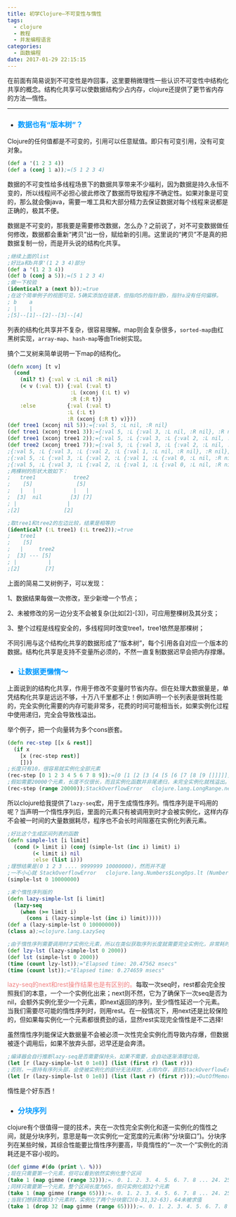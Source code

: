 ```yaml
---
title: 初学Clojure—不可变性与惰性
tags:
  - clojure
  - 教程
  - 并发编程语言
categories:
  - 函数编程
date: 2017-01-29 22:15:15
---
```



在前面有简易说到不可变性是咋回事，这里要稍微理性一些认识不可变性中结构化共享的概念。结构化共享可以使数据结构少占内存，clojure还提供了更节省内存的方法—惰性。

---

- ### <font color=#0099ff>数据也有“版本树”？</font>

Clojure的任何值都是不可变的，引用可以任意赋值。即只有可变引用，没有可变对象。
``` clojure
(def a '(1 2 3 4))
(def a (conj 1 a));=(5 1 2 3 4)
```

数据的不可变性给多线程场景下的数据共享带来不少福利，因为数据是持久永恒不变的，所以线程间不必担心彼此修改了数据而导致程序不确定性。如果对象是可变的，那么就会像java，需要一堆工具和大部分精力去保证数据对每个线程来说都是正确的，极其不便。

数据是不可变的，那我要是需要修改数据，怎么办？之前说了，对不可变数据做任何修改，数据都会重新“拷贝”出一份，赋给新的引用。这里说的“拷贝”不是真的把数据复制一份，而是开头说的结构化共享。

```clojure
;继续上面的list
;好比a和b共享'(1 2 3 4)部分
(def a '(1 2 3 4))
(def b (conj a 5));=(5 1 2 3 4)
;做一下校验
(identical? a (next b));=true
;在这个简单例子的视图可见，5确实添加在链表，但指向5的指针是b，指针a没有任何偏移。
; b    a
; |    |
;[5]--[1]--[2]--[3]--[4]
```

列表的结构化共享并不复杂，很容易理解。map则会复杂很多，`sorted-map`由红黑树实现，`array-map`、`hash-map`等由Trie树实现。

搞个二叉树来简单说明一下map的结构化。
```clojure
(defn xconj [t v]
  (cond
    (nil? t) {:val v :L nil :R nil}
    (< v (:val t)) {:val (:val t)
                    :L (xconj (:L t) v)
                    :R (:R t)}
    :else          {:val (:val t)
                   :L (:L t)
                   :R (xconj (:R t) v)}))
(def tree1 (xconj nil 5));={:val 5, :L nil, :R nil}
(def tree1 (xconj tree1 3));={:val 5, :L {:val 3, :L nil, :R nil}, :R nil}
(def tree1 (xconj tree1 2));={:val 5, :L {:val 3, :L {:val 2, :L nil, :R nil}, :R nil}, :R nil}
(def tree2 (xconj tree1 7));={:val 5, :L {:val 3, :L {:val 2, :L nil, :R nil}, :R nil}, :R {:val 7, :L nil, :R nil}}
;{:val 5, :L {:val 3, :L {:val 2, :L {:val 1, :L nil, :R nil}, :R nil}, :R nil}, :R {:val 7, :L nil, :R nil}}
;{:val 5, :L {:val 3, :L {:val 2, :L {:val 1, :L {:val 0, :L nil, :R nil}, :R nil}, :R nil}, :R nil}, :R {:val 7, :L nil, :R nil}}
;{:val 5, :L {:val 3, :L {:val 2, :L {:val 1, :L {:val 0, :L nil, :R nil}, :R nil}, :R nil}, :R {:val 4, :L nil, :R nil}}, :R {:val 7, :L nil, :R nil}}
;两棵树的形状大致如下：
;   tree1            tree2
;    [5]              [5]
;   |   |            |   |
;  [3]  nil         [3] [7]
; |                |   
;[2]              [2]  

;取tree1和tree2的左边比较，结果是相等的
(identical? (:L tree1) (:L tree2));=true
;   tree1
;    [5]
;   |     tree2
;  [3] --- [5]
; |          |   
;[2]        [7]  
```
上面的简易二叉树例子，可以发现：

1、数据结果每做一次修改，至少新增一个节点；

2、未被修改的另一边分支不会被复杂(比如[2]-[3])，可应用整棵树及其分支；

3、整个过程是线程安全的，多线程同时改变tree1，tree1依然是那棵树；

不同引用与这个结构化共享的数据形成了“版本树”，每个引用各自对应一个版本的数据。结构化共享是支持不变量所必须的，不然一直复制数据迟早会把内存撑爆。

- ### <font color=#0099ff>让数据更懒惰～</font>

上面说到的结构化共享，作用于修改不变量时节省内存。但在处理大数据量是，单凭结构化共享是远远不够，十万八千里都不止！例如声明一个长列表是很耗性能的，完全实例化需要的内存可能非常多，花费的时间可能相当长，如果实例化过程中使用递归，完全会导致栈溢出。

举个例子，把一个向量转为多个cons嵌套。
```clojure
(defn rec-step [[x & rest]]
  (if x
    [x (rec-step rest)]
    []))
;长度只有10，很容易就实例化全部元素
(rec-step [0 1 2 3 4 5 6 7 8 9]);=[0 [1 [2 [3 [4 [5 [6 [7 [8 [9 []]]]]]]]]]]
;假如需要20000个元素，长度不仅很长，而且实例化函数并非尾递归，未完全实例化就栈溢出。
(rec-step (range 20000));StackOverflowError   clojure.lang.LongRange.next (LongRange.java:142)
```

所以clojure给我提供了`lazy-seq`宏，用于生成惰性序列。惰性序列是干吗用的呢？当声明一个惰性序列后，里面的元素只有被调用到时才会被实例化，这样内存不会被一时间的大量数据耗尽，程序也不会长时间阻塞在实例化列表元素。

```clojure
;好比这个生成区间列表的函数
(defn simple-lst [i limit]
  (cond (> limit i) (conj (simple-lst (inc i) limit) i)
        (< limit i) nil
        :else (list i)))
;理想结果是(0 1 2 3 .... 9999999 10000000)，然而并不是
;一不小心就 StackOverflowError   clojure.lang.Numbers$LongOps.lt (Numbers.java:521)
(simple-lst 0 10000000)

;来个惰性序列版的
(defn lazy-simple-lst [i limit]
  (lazy-seq
    (when (>= limit i)
      (cons i (lazy-simple-lst (inc i) limit)))))
(def a (lazy-simple-lst 0 10000000))
(class a);=clojure.lang.LazySeq

;由于惰性序列需要调用时才实例化元素，所以在类似获取序列长度就需要完全实例化，非常耗时！
(def lzy-lst (lazy-simple-lst 0 2000))
(def lst (simple-lst 0 2000))
(time (count lzy-lst));="Elapsed time: 20.47562 msecs"
(time (count lst));="Elapsed time: 0.274659 msecs"
```

<font color=#f28080>lazy-seq的next和rest操作结果也是有区别的。</font>每取一次seq时，rest都会完全按照我们的本意，一个一个实例化出来；next则不然，它为了确保下一次seq是否为nil，会额外实例化至少一个元素，即next返回的序列，至少惰性延迟一个元素。当我们需要尽可能的惰性序列时，则用rest。在一般情况下，用next还是比较保险的，但如果每实例化一个元素都很费劲的话，显然rest实现完全惰性是不二选择!


虽然惰性序列能保证大数据量不会被必须一次性完全实例化而导致内存爆，但数据被逐个调用后，如果不放弃头部，迟早还是会奔溃。

```clojure
;编译器会自行推断lazy-seq是否需要保持头，如果不需要，会自动逐渐清理垃圾。
(let [r (lazy-simple-lst 0 1e8)] (list (first r) (last r)))
;否则，一直持有序列头部，会使被实例化的部分无法释放，占用内存，直到StackOverflowError或OutOfMemoryError。尽管编译器可能会优化值的运算顺序，但也是要保证在纯函数下，所以丢弃头是惯用法，最好是这样做！
(let [r (lazy-simple-lst 0 1e8)] (list (last r) (first r)));=OutOfMemoryError GC overhead limit exceeded  user/lazy-simple-lst
```
惰性是个好东西！


- ### <font color=#0099ff>分块序列</font>

clojure有个很值得一提的技术，夹在一次性完全实例化和逐一实例化的惰性之间，就是分块序列，意思是每一次实例化一定宽度的元素(称“分块窗口”)。分块序列在某些时候，其综合性能要比惰性序列要高，毕竟惰性的“一次一个”实例化的消耗还是不容小视的。
```clojure
(def gimme #(do (print \. %)))
;现在只需要第一个元素，但可以看到依然实例化整个区间
(take 1 (map gimme (range 32)));=. 0. 1. 2. 3. 4. 5. 6. 7. 8 ... 24. 25. 26. 27. 28. 29. 30. 31
;同样只需要第一个元素，整个区间长度为65，但只实例化前32个元素
(take 1 (map gimme (range 65)));=. 0. 1. 2. 3. 4. 5. 6. 7. 8 ... 24. 25. 26. 27. 28. 29. 30. 31
;当我们想获取第33个元素时，实例化了两个分块窗口(0-31,32-63)，64未被求值
(take 1 (drop 32 (map gimme (range 65))));=. 0. 1. 2. 3. 4. 5. 6. 7. 8 ... 56. 57. 58. 59. 60. 61. 62. 63
```
